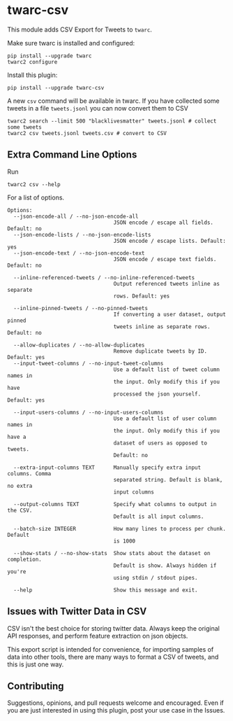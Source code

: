 # twarc-csv

This module adds CSV Export for Tweets to `twarc`.

Make sure twarc is installed and configured:

```
pip install --upgrade twarc
twarc2 configure
```

Install this plugin:

```
pip install --upgrade twarc-csv
```

A new `csv` command will be available in twarc. If you have collected some
tweets in a file `tweets.jsonl` you can now convert them to CSV

```
twarc2 search --limit 500 "blacklivesmatter" tweets.jsonl # collect some tweets
twarc2 csv tweets.jsonl tweets.csv # convert to CSV
```

## Extra Command Line Options

Run

```
twarc2 csv --help
```

For a list of options.

```
Options:
  --json-encode-all / --no-json-encode-all
                                  JSON encode / escape all fields. Default: no
  --json-encode-lists / --no-json-encode-lists
                                  JSON encode / escape lists. Default: yes
  --json-encode-text / --no-json-encode-text
                                  JSON encode / escape text fields. Default: no

  --inline-referenced-tweets / --no-inline-referenced-tweets
                                  Output referenced tweets inline as separate
                                  rows. Default: yes

  --inline-pinned-tweets / --no-pinned-tweets
                                  If converting a user dataset, output pinned
                                  tweets inline as separate rows. Default: no

  --allow-duplicates / --no-allow-duplicates
                                  Remove duplicate tweets by ID. Default: yes
  --input-tweet-columns / --no-input-tweet-columns
                                  Use a default list of tweet column names in
                                  the input. Only modify this if you have
                                  processed the json yourself. Default: yes

  --input-users-columns / --no-input-users-columns
                                  Use a default list of user column names in
                                  the input. Only modify this if you have a
                                  dataset of users as opposed to tweets.
                                  Default: no

  --extra-input-columns TEXT      Manually specify extra input columns. Comma
                                  separated string. Default is blank, no extra
                                  input columns

  --output-columns TEXT           Specify what columns to output in the CSV.
                                  Default is all input columns.

  --batch-size INTEGER            How many lines to process per chunk. Default
                                  is 1000

  --show-stats / --no-show-stats  Show stats about the dataset on completion.
                                  Default is show. Always hidden if you're
                                  using stdin / stdout pipes.

  --help                          Show this message and exit.
```

## Issues with Twitter Data in CSV

CSV isn't the best choice for storing twitter data. Always keep the original API responses, and perform feature extraction on json objects.

This export script is intended for convenience, for importing samples of data into other tools, there are many ways to format a CSV of tweets, and this is just one way.

## Contributing

Suggestions, opinions, and pull requests welcome and encouraged. Even if you are just interested in using this plugin, post your use case in the Issues.
